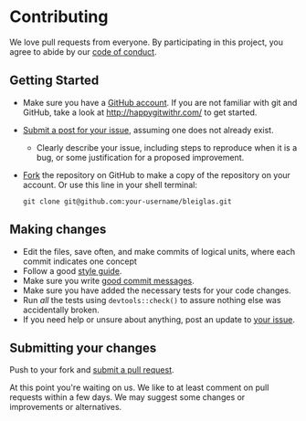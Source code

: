 # Contributing

We love pull requests from everyone. By participating in this project, you
agree to abide by our [code of conduct](CONDUCT.md).

## Getting Started

* Make sure you have a [GitHub account](https://github.com/signup/free). If you are not familiar with git and GitHub, take a look at <http://happygitwithr.com/> to get started.
* [Submit a post for your issue](https://github.com/nevrome/bleiglas/issues/), assuming one does not already exist.
  * Clearly describe your issue, including steps to reproduce when it is a bug, or some justification for a proposed improvement.
* [Fork](https://github.com/nevrome/bleiglas/#fork-destination-box) the repository on GitHub to make a copy of the repository on your account. Or use this line in your shell terminal:

    `git clone git@github.com:your-username/bleiglas.git`
    
## Making changes

* Edit the files, save often, and make commits of logical units, where each commit indicates one concept
* Follow a good [style guide](http://adv-r.had.co.nz/Style.html).
* Make sure you write [good commit messages](http://tbaggery.com/2008/04/19/a-note-about-git-commit-messages.html).
* Make sure you have added the necessary tests for your code changes.
* Run _all_ the tests using `devtools::check()` to assure nothing else was accidentally broken.
* If you need help or unsure about anything, post an update to [your issue](https://github.com/nevrome/bleiglas/issues/).

## Submitting your changes

Push to your fork and [submit a pull request](https://github.com/nevrome/bleiglas/pulls).

At this point you're waiting on us. We like to at least comment on pull requests
within a few days. We may suggest some changes or improvements or alternatives.
